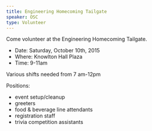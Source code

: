 ```yaml
---
title: Engineering Homecoming Tailgate
speaker: OSC
type: Volunteer
---
```


Come volunteer at the Engineering Homecoming Tailgate.

- Date: Saturday, October 10th, 2015
- Where: Knowlton Hall Plaza
- Time: 9-11am

Various shifts needed from 7 am-12pm



Positions:

- event setup/cleanup
- greeters
- food & beverage line attendants
- registration staff
- trivia competition assistants

